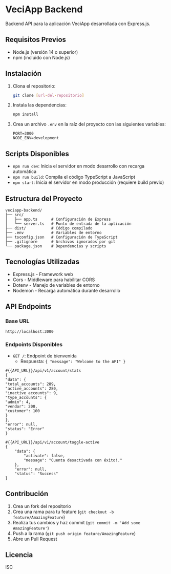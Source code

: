 # VeciApp Backend

Backend API para la aplicación VeciApp desarrollada con Express.js.

## Requisitos Previos

- Node.js (versión 14 o superior)
- npm (incluido con Node.js)

## Instalación

1. Clona el repositorio:
   ```bash
   git clone [url-del-repositorio]
   ```

2. Instala las dependencias:
   ```bash
   npm install
   ```

3. Crea un archivo `.env` en la raíz del proyecto con las siguientes variables:
   ```plaintext
   PORT=3000
   NODE_ENV=development
   ```

## Scripts Disponibles

- `npm run dev`: Inicia el servidor en modo desarrollo con recarga automática
- `npm run build`: Compila el código TypeScript a JavaScript
- `npm start`: Inicia el servidor en modo producción (requiere build previo)

## Estructura del Proyecto

```plaintext
veciapp-backend/
├── src/
│   ├── app.ts      # Configuración de Express
│   └── server.ts   # Punto de entrada de la aplicación
├── dist/           # Código compilado
├── .env            # Variables de entorno
├── tsconfig.json   # Configuración de TypeScript
├── .gitignore      # Archivos ignorados por git
└── package.json    # Dependencias y scripts
```

## Tecnologías Utilizadas

- Express.js - Framework web
- Cors - Middleware para habilitar CORS
- Dotenv - Manejo de variables de entorno
- Nodemon - Recarga automática durante desarrollo

## API Endpoints

### Base URL

```plaintext
http://localhost:3000
```

### Endpoints Disponibles

- `GET /`: Endpoint de bienvenida
  - Respuesta: `{ "message": "Welcome to the API" }`

```plaintext
#{{API_URL}}/api/v1/account/stats
{
"data": {
"total_accounts": 289,
"active_accounts": 280,
"inactive_accounts": 9,
"type_accounts": {
"admin": 4,
"vendor": 200,
"customer": 100
}
},
"error": null,
"status": "Error"
}
```

```plaintext
#{{API_URL}}/api/v1/account/toggle-active
{
    "data": {
        "activate": false,
        "message": "Cuenta desactivada con éxito!."
    },
    "error": null,
    "status": "Success"
}

```


## Contribución

1. Crea un fork del repositorio
2. Crea una rama para tu feature (`git checkout -b feature/AmazingFeature`)
3. Realiza tus cambios y haz commit (`git commit -m 'Add some AmazingFeature'`)
4. Push a la rama (`git push origin feature/AmazingFeature`)
5. Abre un Pull Request

## Licencia

ISC